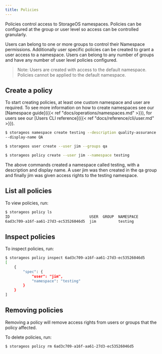 ```yaml
---
title: Policies
---
```


Policies control access to StorageOS namespaces. Policies can be
configured at the group or user level so access can be controlled granularly.

Users can belong to one or more groups to control their Namespace permissions.
Additionally user specific policies can be created to grant a user access to a
namespace. Users can belong to any number of groups and have any number of
user level policies configured.

>Note: Users are created with access to the default namespace. Policies cannot
be applied to the default namespace.

## Create a policy

To start creating policies, at least one custom namespace and user are required. To see
more information on how to create namespaces see our [Namespace guide]({{< ref
"docs/operations/namespaces.md" >}}), for users see our [Users CLI reference]({{< ref
"docs/reference/cli/user.md" >}}). 

```bash 
$ storageos namespace create testing --description quality-assurance
--display-name QA

$ storageos user create --user jim --groups qa

$ storageos policy create --user jim --namespace testing
```

The above commands created a namespace called testing, with a description and
display name. A user jim was then created in the qa group and finally jim was
given access rights to the testing namespace. 

## List all policies

To view policies, run:

```bash
$ storageos policy ls
ID                                    USER  GROUP  NAMESPACE
6ad3c709-a16f-aa61-27d3-ec53526046d5  jim          testing
```
## Inspect policies

To inspect policies, run:

```bash
$ storageos policy inspect 6ad3c709-a16f-aa61-27d3-ec53526046d5
[
    {
        "spec": {
            "user": "jim",
            "namespace": "testing"
        }
    }
]
```

## Removing policies

Removing a policy will remove access rights from users or groups that the
policy affected. 

To delete policies, run: 
```bash
$ storageos policy rm 6ad3c709-a16f-aa61-27d3-ec53526046d5 
```
